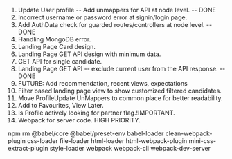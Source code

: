 1. Update User profile -- Add unmappers for API at node level. -- DONE
2. Incorrect username or password error at signin/login page.
3. Add AuthData check for guarded routes/controllers at node level. -- DONE
4. Handling MongoDB error.
5. Landing Page Card design.
6. Landing Page GET API design with minimum data.
7. GET API for single candidate.
8. Landing Page GET API -- exclude current user from the API response. -- DONE
9. FUTURE: Add recommendation, recent views, expectations
10. Filter based landing page view to show customized filtered candidates.
11. Move ProfileUpdate UnMappers to common place for better readability.
12. Add to Favourites, View Later.
13. Is Profile actively looking for partner flag.!IMPORTANT.
14. Webpack for server code. HIGH PRIORITY.


npm rm @babel/core @babel/preset-env babel-loader clean-webpack-plugin css-loader file-loader html-loader html-webpack-plugin mini-css-extract-plugin style-loader webpack webpack-cli webpack-dev-server